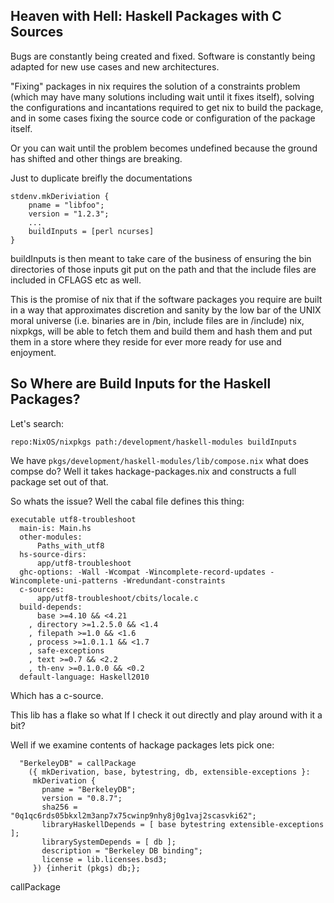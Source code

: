 Heaven with Hell: Haskell Packages with C Sources
-------------------------------------------------
Bugs are constantly being created and fixed. Software is constantly being adapted for new use cases and new architectures. 

"Fixing" packages in nix requires the solution of a constraints problem (which may have many solutions including
wait until it fixes itself), solving the configurations and incantations required to get nix to build the package,
and in some cases fixing the source code or configuration of the package itself. 

Or you can wait until the problem becomes undefined because the ground has shifted
and other things are breaking.

Just to duplicate breifly the documentations

```
stdenv.mkDeriviation {
    pname = "libfoo";
    version = "1.2.3";
    ...
    buildInputs = [perl ncurses]
}
```

buildInputs is then meant to take care of the business of ensuring the bin directories of
those inputs git put on the path and that the include files are included in CFLAGS etc as well.

This is the promise of nix that if the software packages you require are built in a way that approximates
discretion and sanity by the low bar of the UNIX moral universe (i.e. binaries are in /bin, include files are in /include)
nix, nixpkgs, will be able to fetch them and build them and hash them and put them in a store where they reside for ever more
ready for use and enjoyment.


So Where are Build Inputs for the Haskell Packages?
--------------------------------------------------------
Let's search:

```
repo:NixOS/nixpkgs path:/development/haskell-modules buildInputs
```

We have `pkgs/development/haskell-modules/lib/compose.nix` what does compse do?
Well it takes hackage-packages.nix and constructs a full package set out of that. 


So whats the issue? Well the cabal file defines this thing:

```
executable utf8-troubleshoot
  main-is: Main.hs
  other-modules:
      Paths_with_utf8
  hs-source-dirs:
      app/utf8-troubleshoot
  ghc-options: -Wall -Wcompat -Wincomplete-record-updates -Wincomplete-uni-patterns -Wredundant-constraints
  c-sources:
      app/utf8-troubleshoot/cbits/locale.c
  build-depends:
      base >=4.10 && <4.21
    , directory >=1.2.5.0 && <1.4
    , filepath >=1.0 && <1.6
    , process >=1.0.1.1 && <1.7
    , safe-exceptions
    , text >=0.7 && <2.2
    , th-env >=0.1.0.0 && <0.2
  default-language: Haskell2010
```

Which has a c-source.

This lib has a flake so what If I check it out directly and play around with it a bit?


Well if we examine contents of hackage packages lets pick one:

```
  "BerkeleyDB" = callPackage
    ({ mkDerivation, base, bytestring, db, extensible-exceptions }:
     mkDerivation {
       pname = "BerkeleyDB";
       version = "0.8.7";
       sha256 = "0q1qc6rds05bkxl2m3anp7x75cwinp9nhy8j0g1vaj2scasvki62";
       libraryHaskellDepends = [ base bytestring extensible-exceptions ];
       librarySystemDepends = [ db ];
       description = "Berkeley DB binding";
       license = lib.licenses.bsd3;
     }) {inherit (pkgs) db;};
```



callPackage 
